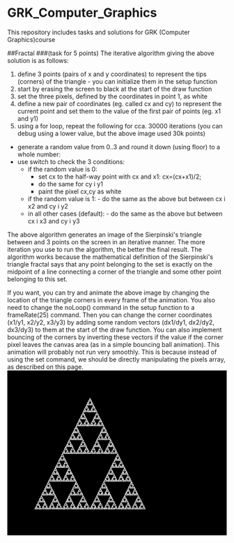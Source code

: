 # GRK_Computer_Graphics
This repository includes tasks and solutions for GRK (Computer Graphics)course 

##Fractal
###(task for 5 points)
The iterative algorithm giving the above solution is as follows:

1. define 3 points (pairs of x and y coordinates) to represent the tips (corners) of the triangle - you can initialize them in the setup function
2. start by erasing the screen to black at the start of the draw function
3. set the three pixels, defined by the coordinates in point 1, as white
4. define a new pair of coordinates (eg. called cx and cy) to represent the current point and set them to the value of the first pair of points (eg. x1 and y1)
5. using a for loop, repeat the following for cca. 30000 iterations (you can debug using a lower value, but the above image used 30k points)
  * generate a random value from 0..3 and round it down (using floor) to a whole number:
  * use switch to check the 3 conditions:
      - if the random value is 0:
           - set cx to the half-way point with cx and x1: cx=(cx+x1)/2;
           - do the same for cy i y1
           - paint the pixel cx,cy as white
     - if the random value is 1:
           - do the same as the above but between cx i x2 and cy i y2
     - in all other cases (default):
           - do the same as the above but between cx i x3 and cy i y3
           
The above algorithm generates an image of the Sierpinski's triangle between and 3 points on the screen in an iterative manner. The more iteration you use to run the algorithm, the better the final result. The algorithm works because the mathematical definition of the Sierpinski's triangle fractal says that any point belonging to the set is exactly on the midpoint of a line connecting a corner of the triangle and some other point belonging to this set.

If you want, you can try and animate the above image by changing the location of the triangle corners in every frame of the animation. You also need to change the noLoop() command in the setup function to a frameRate(25) command. Then you can change the corner coordinates (x1/y1, x2/y2, x3/y3) by adding some random vectors (dx1/dy1, dx2/dy2, dx3/dy3) to them at the start of the draw function. You can also implement bouncing of the corners by inverting these vectors if the value if the corner pixel leaves the canvas area (as in a simple bouncing ball animation). This animation will probably not run very smoothly. This is because instead of using the set command, we should be directly manipulating the pixels array, as described on this page.
![fractal](/Assets/fractal.png)
